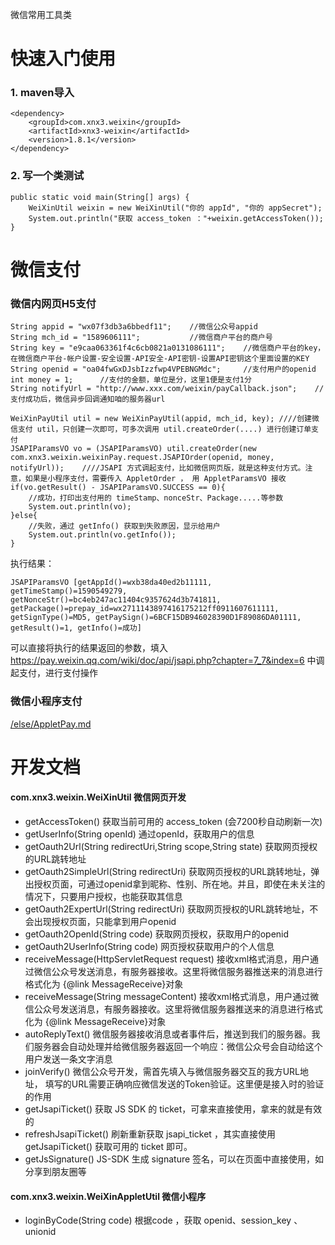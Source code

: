 微信常用工具类

# 快速入门使用
### 1. maven导入

````
<dependency>
    <groupId>com.xnx3.weixin</groupId>
    <artifactId>xnx3-weixin</artifactId>
    <version>1.8.1</version>
</dependency>
````

### 2. 写一个类测试

````
public static void main(String[] args) {
	WeiXinUtil weixin = new WeiXinUtil("你的 appId", "你的 appSecret");
	System.out.println("获取 access_token ："+weixin.getAccessToken());
}
````

# 微信支付
### 微信内网页H5支付
````
String appid = "wx07f3db3a6bbedf11";	//微信公众号appid
String mch_id = "1589606111";			//微信商户平台的商户号
String key = "e9caa063361f4c6cb0821a0131086111";	//微信商户平台的key，在微信商户平台-帐户设置-安全设置-API安全-API密钥-设置API密钥这个里面设置的KEY
String openid = "oa04fwGxDJsbIzzfwp4VPEBNGMdc";		//支付用户的openid
int money = 1;		//支付的金额，单位是分，这里1便是支付1分
String notifyUrl = "http://www.xxx.com/weixin/payCallback.json";	//支付成功后，微信异步回调通知咱的服务器url

WeiXinPayUtil util = new WeiXinPayUtil(appid, mch_id, key);	////创建微信支付 util，只创建一次即可，可多次调用 util.createOrder(....) 进行创建订单支付
JSAPIParamsVO vo = (JSAPIParamsVO) util.createOrder(new com.xnx3.weixin.weixinPay.request.JSAPIOrder(openid, money, notifyUrl));	////JSAPI 方式调起支付，比如微信网页版，就是这种支付方式。注意，如果是小程序支付，需要传入 AppletOrder ， 用 AppletParamsVO 接收
if(vo.getResult() - JSAPIParamsVO.SUCCESS == 0){
	//成功，打印出支付用的 timeStamp、nonceStr、Package.....等参数
	System.out.println(vo);
}else{
	//失败，通过 getInfo() 获取到失败原因，显示给用户
	System.out.println(vo.getInfo());
}
````
执行结果：
````
JSAPIParamsVO [getAppId()=wxb38da40ed2b11111, getTimeStamp()=1590549279, getNonceStr()=bc4eb247ac11404c9357624d3b741811, getPackage()=prepay_id=wx2711143897416175212ff0911607611111, getSignType()=MD5, getPaySign()=6BCF15DB946028390D1F89086DA01111, getResult()=1, getInfo()=成功]
````
可以直接将执行的结果返回的参数，填入 https://pay.weixin.qq.com/wiki/doc/api/jsapi.php?chapter=7_7&index=6  中调起支付，进行支付操作

### 微信小程序支付
[/else/AppletPay.md](/else/AppletPay.md)


# 开发文档
#### com.xnx3.weixin.WeiXinUtil	微信网页开发
- getAccessToken()	获取当前可用的 access_token (会7200秒自动刷新一次)
- getUserInfo(String openId)		通过openId，获取用户的信息
- getOauth2Url(String redirectUri,String scope,String state)	获取网页授权的URL跳转地址
- getOauth2SimpleUrl(String redirectUri)	获取网页授权的URL跳转地址，弹出授权页面，可通过openid拿到昵称、性别、所在地。并且，即使在未关注的情况下，只要用户授权，也能获取其信息
- getOauth2ExpertUrl(String redirectUri)	获取网页授权的URL跳转地址，不会出现授权页面，只能拿到用户openid
- getOauth2OpenId(String code)	获取网页授权，获取用户的openid
- getOauth2UserInfo(String code)	网页授权获取用户的个人信息
- receiveMessage(HttpServletRequest request)	接收xml格式消息，用户通过微信公众号发送消息，有服务器接收。这里将微信服务器推送来的消息进行格式化为 {@link MessageReceive}对象
- receiveMessage(String messageContent)	接收xml格式消息，用户通过微信公众号发送消息，有服务器接收。这里将微信服务器推送来的消息进行格式化为 {@link MessageReceive}对象
- autoReplyText()	微信服务器接收消息或者事件后，推送到我们的服务器。我们服务器会自动处理并给微信服务器返回一个响应：微信公众号会自动给这个用户发送一条文字消息
- joinVerify()	微信公众号开发，需首先填入与微信服务器交互的我方URL地址， 填写的URL需要正确响应微信发送的Token验证。这里便是接入时的验证的作用
- getJsapiTicket()	获取 JS SDK 的 ticket，可拿来直接使用，拿来的就是有效的
- refreshJsapiTicket()	刷新重新获取 jsapi_ticket ，其实直接使用 getJsapiTicket() 获取可用的 ticket 即可。
- getJsSignature()	JS-SDK 生成 signature 签名，可以在页面中直接使用，如分享到朋友圈等

#### com.xnx3.weixin.WeiXinAppletUtil	微信小程序
- loginByCode(String code)	根据code ，获取 openid、session_key 、 unionid